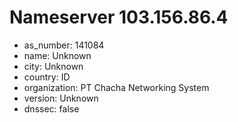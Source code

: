 # Nameserver 103.156.86.4

* as_number: 141084
* name: Unknown
* city: Unknown
* country: ID
* organization: PT Chacha Networking System
* version: Unknown
* dnssec: false
